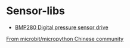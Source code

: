 # Sensor-libs


* [BMP280 Digital pressure sensor drive](bmp280/README.md)

[From microbit/micropython Chinese community](www.micropython.org.cn)
